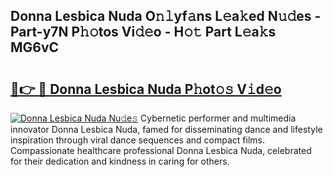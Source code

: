 ## Donna Lesbica Nuda O𝚗𝚕yf𝚊ns L𝚎a𝚔ed N𝚞𝚍es - Part-y7N P𝚑𝚘tos Vi𝚍𝚎o - H𝚘𝚝 Part L𝚎a𝚔s MG6vC

# <h2><a href="http://kf1tljz.oniu.top/?m=Donna+Lesbica+Nuda">🔗👉 🔴 Donna Lesbica Nuda P𝚑ot𝚘𝚜 V𝚒d𝚎o</a></h2>

[![Donna Lesbica Nuda Nu𝚍e𝚜](https://i.imgur.com/0qMVB7G.gif)](http://kf1tljz.oniu.top/?m=Donna+Lesbica+Nuda)
Cybernetic performer and multimedia innovator Donna Lesbica Nuda, famed for disseminating dance and lifestyle inspiration through viral dance sequences and compact films. Compassionate healthcare professional Donna Lesbica Nuda, celebrated for their dedication and kindness in caring for others.  
